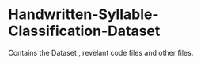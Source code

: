 # Handwritten-Syllable-Classification-Dataset
Contains the Dataset , revelant code files and other files.
